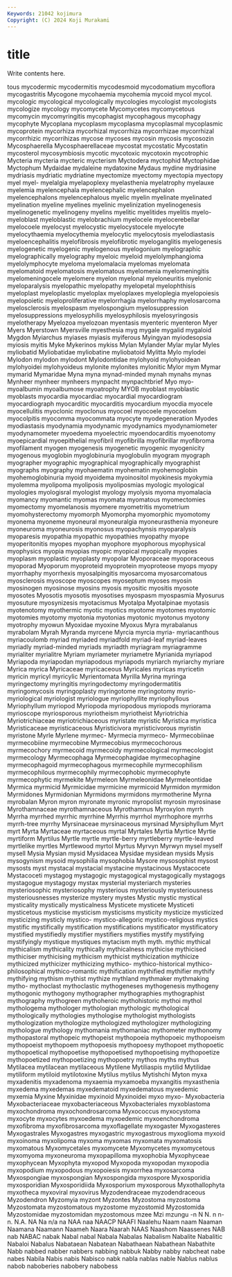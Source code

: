 ```yaml
---
Keywords: 21042 kojimura
Copyright: (C) 2024 Koji Murakami
---
```


# title

Write contents here.



tous mycodermic mycodermitis
mycodesmoid mycodomatium mycoflora mycogastritis Mycogone mycohaemia mycohemia mycoid mycol mycol.
mycologic mycological mycologically mycologies mycologist mycologists mycologize mycology mycomycete Mycomycetes
mycomycetous mycomycin mycomyringitis mycophagist mycophagous mycophagy mycophyte Mycoplana mycoplasm mycoplasma
mycoplasmal mycoplasmic mycoprotein mycorhiza mycorhizal mycorrhiza mycorrhizae mycorrhizal mycorrhizic mycorrihizas
mycose mycoses mycosin mycosis mycosozin Mycosphaerella Mycosphaerellaceae mycostat mycostatic Mycostatin
mycosterol mycosymbiosis mycotic mycotoxic mycotoxin mycotrophic Mycteria mycteria mycteric mycterism
Myctodera myctophid Myctophidae Myctophum Mydaidae mydaleine mydatoxine Mydaus mydine mydriasine
mydriasis mydriatic mydriatine myectomize myectomy myectopia myectopy myel myel- myelalgia
myelapoplexy myelasthenia myelatrophy myelauxe myelemia myelencephala myelencephalic myelencephalon myelencephalons myelencephalous
myelic myelin myelinate myelinated myelination myeline myelines myelinic myelinization myelinogenesis
myelinogenetic myelinogeny myelins myelitic myelitides myelitis myelo- myeloblast myeloblastic myelobrachium
myelocele myelocerebellar myelocoele myelocyst myelocystic myelocystocele myelocyte myelocythaemia myelocythemia myelocytic
myelocytosis myelodiastasis myeloencephalitis myelofibrosis myelofibrotic myeloganglitis myelogenesis myelogenetic myelogenic myelogenous
myelogonium myelographic myelographically myelography myeloic myeloid myelolymphangioma myelolymphocyte myeloma myelomalacia
myelomas myelomata myelomatoid myelomatosis myelomatous myelomenia myelomeningitis myelomeningocele myelomere myelon
myelonal myeloneuritis myelonic myeloparalysis myelopathic myelopathy myelopetal myelophthisis myeloplast myeloplastic
myeloplax myeloplaxes myeloplegia myelopoiesis myelopoietic myeloproliferative myelorrhagia myelorrhaphy myelosarcoma myelosclerosis
myelospasm myelospongium myelosuppression myelosuppressions myelosyphilis myelosyphilosis myelosyringosis myelotherapy Myelozoa myelozoan
myentasis myenteric myenteron Myer Myers Myerstown Myersville myesthesia myg mygale
mygalid mygaloid Mygdon Myiarchus myiases myiasis myiferous Myingyan myiodesopsia myiosis
myitis Myke Mykerinos mykiss Mylan Mylander Mylar mylar Myles myliobatid
Myliobatidae myliobatine myliobatoid Mylitta Mylo mylodei Mylodon mylodon mylodont Mylodontidae
mylohyoid mylohyoidean mylohyoidei mylohyoideus mylonite mylonites mylonitic Mylor mym Mymar
mymarid Mymaridae Myna myna mynad-minded mynah mynahs mynas Mynheer mynheer
mynheers mynpacht mynpachtbrief Myo myo- myoalbumin myoalbumose myoatrophy MYOB myoblast
myoblastic myoblasts myocardia myocardiac myocardial myocardiogram myocardiograph myocarditic myocarditis myocardium
myocdia myocele myocellulitis myoclonic myoclonus myocoel myocoele myocoelom myocolpitis myocomma
myocommata myocyte myodegeneration Myodes myodiastasis myodynamia myodynamic myodynamics myodynamiometer myodynamometer
myoedema myoelectric myoendocarditis myoenotomy myoepicardial myoepithelial myofibril myofibrilla myofibrillar myofibroma
myofilament myogen myogenesis myogenetic myogenic myogenicity myogenous myoglobin myoglobinuria myoglobulin
myogram myograph myographer myographic myographical myographically myographist myographs myography myohaematin
myohematin myohemoglobin myohemoglobinuria myoid myoidema myoinositol myokinesis myokymia myolemma myolipoma
myoliposis myoliposmias myologic myological myologies myologisral myologist myology myolysis myoma
myomalacia myomancy myomantic myomas myomata myomatous myomectomies myomectomy myomelanosis myomere
myometritis myometrium myomohysterectomy myomorph Myomorpha myomorphic myomotomy myonema myoneme myoneural
myoneuralgia myoneurasthenia myoneure myoneuroma myoneurosis myonosus myopachynsis myoparalysis myoparesis myopathia
myopathic myopathies myopathy myope myoperitonitis myopes myophan myophore myophorous myophysical
myophysics myopia myopias myopic myopical myopically myopies myoplasm myoplastic myoplasty
myopolar Myoporaceae myoporaceous myoporad Myoporum myoproteid myoprotein myoproteose myops myopy
myorrhaphy myorrhexis myosalpingitis myosarcoma myosarcomatous myosclerosis myoscope myoscopes myoseptum myoses
myosin myosinogen myosinose myosins myosis myositic myositis myosote myosotes Myosotis
myosotis myosotises myospasm myospasmia Myosurus myosuture myosynizesis myotacismus Myotalpa Myotalpinae
myotasis myotenotomy myothermic myotic myotics myotome myotomes myotomic myotomies myotomy
myotonia myotonias myotonic myotonus myotony myotrophy myowun Myoxidae myoxine Myoxus
Myra myrabalanus myrabolam Myrah Myranda myrcene Myrcia myrcia myria- myriacanthous
myriacoulomb myriad myriaded myriadfold myriad-leaf myriad-leaves myriadly myriad-minded myriads myriadth
myriagram myriagramme myrialiter myrialitre Myriam myriameter myriametre Myrianida myriapod Myriapoda
myriapodan myriapodous myriapods myriarch myriarchy myriare Myrica myrica Myricaceae myricaceous
Myricales myricas myricetin myricin myricyl myricylic Myrientomata Myrilla Myrina myringa
myringectomy myringitis myringodectomy myringodermatitis myringomycosis myringoplasty myringotome myringotomy myrio- myriological
myriologist myriologue myriophyllite myriophyllous Myriophyllum myriopod Myriopoda myriopodous myriopods myriorama
myrioscope myriosporous myriotheism myriotheist Myriotrichia Myriotrichiaceae myriotrichiaceous myristate myristic Myristica
myristica Myristicaceae myristicaceous Myristicivora myristicivorous myristin myristone Myrle Myrlene myrmec-
Myrmecia myrmeco- Myrmecobiinae myrmecobiine myrmecobine Myrmecobius myrmecochorous myrmecochory myrmecoid myrmecoidy
myrmecological myrmecologist myrmecology Myrmecophaga Myrmecophagidae myrmecophagine myrmecophagoid myrmecophagous myrmecophile myrmecophilism
myrmecophilous myrmecophily myrmecophobic myrmecophyte myrmecophytic myrmekite Myrmeleon Myrmeleonidae Myrmeleontidae Myrmica
myrmicid Myrmicidae myrmicine myrmicoid Myrmidon myrmidon Myrmidones Myrmidonian Myrmidons myrmidons
myrmotherine Myrna myrobalan Myron myron myronate myronic myropolist myrosin myrosinase
Myrothamnaceae myrothamnaceous Myrothamnus Myroxylon myrrh Myrrha myrrhed myrrhic myrrhine Myrrhis
myrrhol myrrhophore myrrhs myrrh-tree myrrhy Myrsinaceae myrsinaceous myrsinad Myrsiphyllum Myrt
myrt Myrta Myrtaceae myrtaceous myrtal Myrtales Myrtia Myrtice Myrtie myrtiform
Myrtilus Myrtle myrtle myrtle-berry myrtleberry myrtle-leaved myrtlelike myrtles Myrtlewood myrtol
Myrtus Myrvyn Myrwyn mysel myself mysell Mysia Mysian mysid Mysidacea
Mysidae mysidean mysids Mysis mysogynism mysoid mysophilia mysophobia Mysore mysosophist
mysost mysosts myst mystacal mystacial mystacine mystacinous Mystacocete Mystacoceti mystagog
mystagogic mystagogical mystagogically mystagogs mystagogue mystagogy mystax mysterial mysteriarch mysteries
mysteriosophic mysteriosophy mysterious mysteriously mysteriousness mysteriousnesses mysterize mystery mystes Mystic
mystic mystical mysticality mystically mysticalness Mysticete mysticete Mysticeti mysticetous mysticise
mysticism mysticisms mysticity mysticize mysticized mysticizing mysticly mystico- mystico-allegoric mystico-religious
mystics mystific mystifically mystification mystifications mystificator mystificatory mystified mystifiedly mystifier
mystifiers mystifies mystify mystifying mystifyingly mystique mystiques mytacism myth myth.
mythic mythical mythicalism mythicality mythically mythicalness mythicise mythicised mythiciser mythicising
mythicism mythicist mythicization mythicize mythicized mythicizer mythicizing mythico- mythico-historical mythico-philosophical
mythico-romantic mythification mythified mythifier mythify mythifying mythism mythist mythize mythland
mythmaker mythmaking mytho- mythoclast mythoclastic mythogeneses mythogenesis mythogeny mythogonic mythogony
mythographer mythographies mythographist mythography mythogreen mythoheroic mythohistoric mythoi mythol mythologema
mythologer mythologian mythologic mythological mythologically mythologies mythologise mythologist mythologists mythologization
mythologize mythologized mythologizer mythologizing mythologue mythology mythomania mythomaniac mythometer mythonomy
mythopastoral mythopeic mythopeist mythopoeia mythopoeic mythopoeism mythopoeist mythopoem mythopoesis mythopoesy
mythopoet mythopoetic mythopoetical mythopoetise mythopoetised mythopoetising mythopoetize mythopoetized mythopoetizing mythopoetry
mythos myths mythus Mytilacea mytilacean mytilaceous Mytilene Mytiliaspis mytilid Mytilidae
mytiliform mytiloid mytilotoxine Mytilus mytilus Mytishchi Myton myxa myxadenitis myxadenoma
myxaemia myxamoeba myxangitis myxasthenia myxedema myxedemas myxedematoid myxedematous myxedemic myxemia
Myxine Myxinidae myxinoid Myxinoidei myxo myxo- Myxobacteria Myxobacteriaceae myxobacteriaceous Myxobacteriales
myxoblastoma myxochondroma myxochondrosarcoma Myxococcus myxocystoma myxocyte myxocytes myxoedema myxoedemic myxoenchondroma
myxofibroma myxofibrosarcoma myxoflagellate myxogaster Myxogasteres Myxogastrales Myxogastres myxogastric myxogastrous myxoglioma
myxoid myxoinoma myxolipoma myxoma myxomas myxomata myxomatosis myxomatous Myxomycetales myxomycete
Myxomycetes myxomycetous myxomyoma myxoneuroma myxopapilloma myxophobia Myxophyceae myxophycean Myxophyta myxopod
Myxopoda myxopodan myxopodia myxopodium myxopodous myxopoiesis myxorrhea myxosarcoma Myxospongiae myxospongian
Myxospongida myxospore Myxosporidia myxosporidian Myxosporidiida Myxosporium myxosporous Myxothallophyta myxotheca myxoviral
myxovirus Myzodendraceae myzodendraceous Myzodendron Myzomyia myzont Myzontes Myzostoma myzostoma Myzostomata
myzostomatous myzostome myzostomid Myzostomida Myzostomidae myzostomidan myzostomous mzee Mzi mzungu
-n N N. n n- n. N.A. NA Na n/a
na NAA naa NAACP NAAFI Naalehu Naam naam Naaman Naamana
Naamann Naameh Naara Naarah NAAS Naashom Naassenes NAB nab NABAC
nabak Nabal nabal Nabala Nabalas Nabalism Nabalite Nabalitic Nabaloi Nabalus
Nabataean Nabatean Nabathaean Nabathean Nabathite Nabb nabbed nabber nabbers nabbing
nabbuk Nabby nabby nabcheat nabe nabes Nabila Nabis nabis Nabisco
nabk nabla nablas nable Nablus nablus nabob naboberies nabobery nabobess
